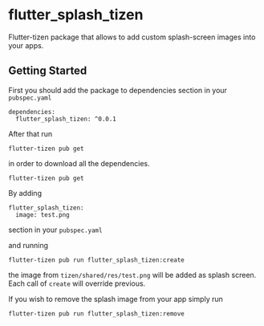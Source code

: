 # flutter_splash_tizen

Flutter-tizen package that allows to add custom splash-screen images into your apps.
## Getting Started

First you should add the package to dependencies section in your `pubspec.yaml`

```
dependencies:
  flutter_splash_tizen: ^0.0.1
```
After that run 
```
flutter-tizen pub get
```
in order to download all the dependencies.<br>
```
flutter-tizen pub get
```

By adding 
```
flutter_splash_tizen:
  image: test.png
```
section in your `pubspec.yaml`

and running 
```
flutter-tizen pub run flutter_splash_tizen:create
```
the image from `tizen/shared/res/test.png` will be added as splash screen. Each call of `create` will override previous. <br>

If you wish to remove the splash image from your app simply run
```
flutter-tizen pub run flutter_splash_tizen:remove
```
